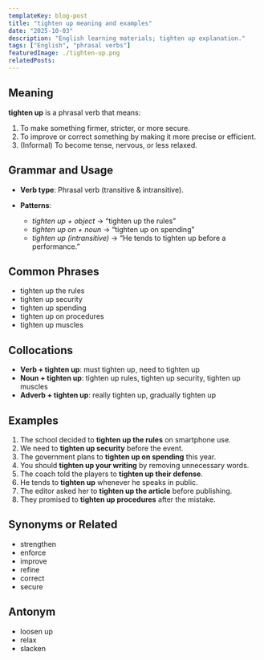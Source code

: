 ```yaml
---
templateKey: blog-post
title: "tighten up meaning and examples"
date: "2025-10-03"
description: "English learning materials; tighten up explanation."
tags: ["English", "phrasal verbs"]
featuredImage: ./tighten-up.png
relatedPosts:
---
```


## Meaning

**tighten up** is a phrasal verb that means:

1. To make something firmer, stricter, or more secure.
2. To improve or correct something by making it more precise or efficient.
3. (Informal) To become tense, nervous, or less relaxed.

## Grammar and Usage

- **Verb type**: Phrasal verb (transitive & intransitive).
- **Patterns**:

  - _tighten up + object_ → “tighten up the rules”
  - _tighten up on + noun_ → “tighten up on spending”
  - _tighten up (intransitive)_ → “He tends to tighten up before a performance.”

## Common Phrases

- tighten up the rules
- tighten up security
- tighten up spending
- tighten up on procedures
- tighten up muscles

## Collocations

- **Verb + tighten up**: must tighten up, need to tighten up
- **Noun + tighten up**: tighten up rules, tighten up security, tighten up muscles
- **Adverb + tighten up**: really tighten up, gradually tighten up

## Examples

1. The school decided to **tighten up the rules** on smartphone use.
2. We need to **tighten up security** before the event.
3. The government plans to **tighten up on spending** this year.
4. You should **tighten up your writing** by removing unnecessary words.
5. The coach told the players to **tighten up their defense**.
6. He tends to **tighten up** whenever he speaks in public.
7. The editor asked her to **tighten up the article** before publishing.
8. They promised to **tighten up procedures** after the mistake.

## Synonyms or Related

- strengthen
- enforce
- improve
- refine
- correct
- secure

## Antonym

- loosen up
- relax
- slacken
